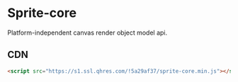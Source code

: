 # Sprite-core

Platform-independent canvas render object model api.

## CDN

```html
<script src="https://s1.ssl.qhres.com/!5a29af37/sprite-core.min.js"></script>
```
